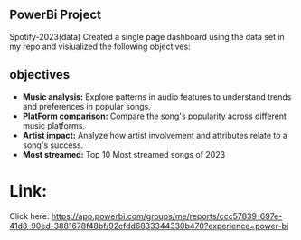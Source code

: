 
## **PowerBi Project**
Spotify-2023(data)
Created a single page dashboard using the data set in my repo and visiualized the following objectives:

## objectives
* **Music analysis:** Explore patterns in audio features to understand trends and preferences in popular songs.
* **PlatForm comparison:** Compare the song's popularity across different music platforms.
* **Artist impact:** Analyze how artist involvement and attributes relate to a song's success.
* **Most streamed:** Top 10 Most streamed songs of 2023

# **Link:** 
Click here: https://app.powerbi.com/groups/me/reports/ccc57839-697e-41d8-90ed-3881678f48bf/92cfdd6833344330b470?experience=power-bi